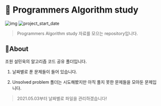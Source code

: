 # 💪 Programmers Algorithm study

![img](https://img.shields.io/badge/Algorithm_study--orange) ![project_start_date](https://img.shields.io/badge/Project%20Start%20Date-2021--03--11-informational.svg)

> Programmers Algorithm study 자료를 모으는 repository입니다.

## :memo:About

조원 설민욱의 알고리즘 코드 공유 폴더입니다.

1. 날짜별로 푼 문제들이 들어 있습니다.

2. Unsolved problem 폴더는 시도해봤지만 아직 풀지 못한 문제들을 모아둔 문제입니다.

> 2021.05.03부터 날짜별로 파일을 관리하겠습니다!
